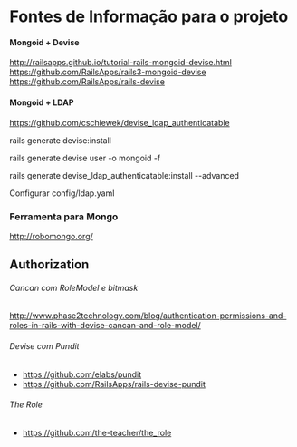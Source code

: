 # Fontes de Informação para o projeto

#### Mongoid + Devise
http://railsapps.github.io/tutorial-rails-mongoid-devise.html
https://github.com/RailsApps/rails3-mongoid-devise
https://github.com/RailsApps/rails-devise

#### Mongoid + LDAP
https://github.com/cschiewek/devise_ldap_authenticatable

rails generate devise:install

rails generate devise user -o mongoid -f

rails generate devise_ldap_authenticatable:install --advanced

Configurar config/ldap.yaml


### Ferramenta para Mongo

http://robomongo.org/


## Authorization

###### Cancan com RoleModel e bitmask
http://www.phase2technology.com/blog/authentication-permissions-and-roles-in-rails-with-devise-cancan-and-role-model/


###### Devise com Pundit
 - https://github.com/elabs/pundit
 - https://github.com/RailsApps/rails-devise-pundit

###### The Role
- https://github.com/the-teacher/the_role
